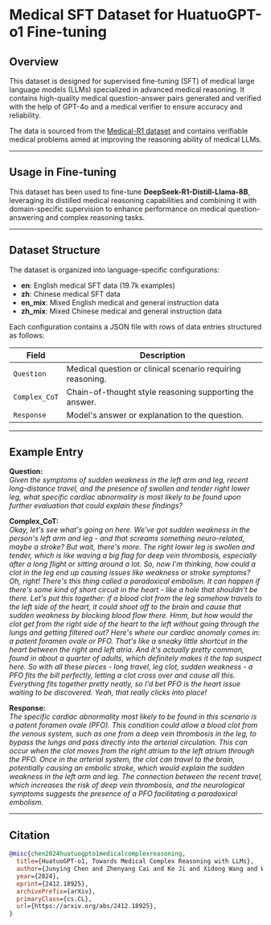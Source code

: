 # Medical SFT Dataset for HuatuoGPT-o1 Fine-tuning

## Overview

This dataset is designed for supervised fine-tuning (SFT) of medical large language models (LLMs) specialized in advanced medical reasoning. It contains high-quality medical question-answer pairs generated and verified with the help of GPT-4o and a medical verifier to ensure accuracy and reliability.

The data is sourced from the [Medical-R1 dataset](https://huggingface.co/datasets/FreedomIntelligence/Medical-R1-Distill-Data) and contains verifiable medical problems aimed at improving the reasoning ability of medical LLMs.

---

## Usage in Fine-tuning

This dataset has been used to fine-tune **DeepSeek-R1-Distill-Llama-8B**, leveraging its distilled medical reasoning capabilities and combining it with domain-specific supervision to enhance performance on medical question-answering and complex reasoning tasks.

---

## Dataset Structure

The dataset is organized into language-specific configurations:

- **en**: English medical SFT data (19.7k examples)
- **zh**: Chinese medical SFT data
- **en_mix**: Mixed English medical and general instruction data
- **zh_mix**: Mixed Chinese medical and general instruction data

Each configuration contains a JSON file with rows of data entries structured as follows:

| Field         | Description                                                |
| ------------- | ---------------------------------------------------------- |
| `Question`    | Medical question or clinical scenario requiring reasoning. |
| `Complex_CoT` | Chain-of-thought style reasoning supporting the answer.    |
| `Response`    | Model's answer or explanation to the question.             |

---

## Example Entry

**Question:**  
_Given the symptoms of sudden weakness in the left arm and leg, recent long-distance travel, and the presence of swollen and tender right lower leg, what specific cardiac abnormality is most likely to be found upon further evaluation that could explain these findings?_

**Complex_CoT:**  
_Okay, let's see what's going on here. We've got sudden weakness in the person's left arm and leg - and that screams something neuro-related, maybe a stroke? But wait, there's more. The right lower leg is swollen and tender, which is like waving a big flag for deep vein thrombosis, especially after a long flight or sitting around a lot. So, now I'm thinking, how could a clot in the leg end up causing issues like weakness or stroke symptoms? Oh, right! There's this thing called a paradoxical embolism. It can happen if there's some kind of short circuit in the heart - like a hole that shouldn't be there. Let's put this together: if a blood clot from the leg somehow travels to the left side of the heart, it could shoot off to the brain and cause that sudden weakness by blocking blood flow there. Hmm, but how would the clot get from the right side of the heart to the left without going through the lungs and getting filtered out? Here's where our cardiac anomaly comes in: a patent foramen ovale or PFO. That's like a sneaky little shortcut in the heart between the right and left atria. And it's actually pretty common, found in about a quarter of adults, which definitely makes it the top suspect here. So with all these pieces - long travel, leg clot, sudden weakness - a PFO fits the bill perfectly, letting a clot cross over and cause all this. Everything fits together pretty neatly, so I'd bet PFO is the heart issue waiting to be discovered. Yeah, that really clicks into place!_

**Response:**  
_The specific cardiac abnormality most likely to be found in this scenario is a patent foramen ovale (PFO). This condition could allow a blood clot from the venous system, such as one from a deep vein thrombosis in the leg, to bypass the lungs and pass directly into the arterial circulation. This can occur when the clot moves from the right atrium to the left atrium through the PFO. Once in the arterial system, the clot can travel to the brain, potentially causing an embolic stroke, which would explain the sudden weakness in the left arm and leg. The connection between the recent travel, which increases the risk of deep vein thrombosis, and the neurological symptoms suggests the presence of a PFO facilitating a paradoxical embolism._

---

## Citation

```bibtex
@misc{chen2024huatuogpto1medicalcomplexreasoning,
  title={HuatuoGPT-o1, Towards Medical Complex Reasoning with LLMs},
  author={Junying Chen and Zhenyang Cai and Ke Ji and Xidong Wang and Wanlong Liu and Rongsheng Wang and Jianye Hou and Benyou Wang},
  year={2024},
  eprint={2412.18925},
  archivePrefix={arXiv},
  primaryClass={cs.CL},
  url={https://arxiv.org/abs/2412.18925},
}
```
